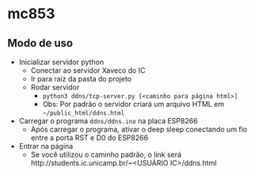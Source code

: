 # mc853

## Modo de uso
* Inicializar servidor python
  * Conectar ao servidor Xaveco do IC
  * Ir para raiz da pasta do projeto
  * Rodar servidor
    * `python3 ddns/tcp-server.py [<caminho para página html>]`
    * Obs: Por padrão o servidor criará um arquivo HTML em `~/public_html/ddns.html`
* Carregar o programa `ddns/ddns.ino` na placa ESP8266
  * Após carregar o programa, ativar o deep sleep conectando um fio entre a porta RST e D0 do ESP8266
* Entrar na página
  * Se você utilizou o caminho padrão, o link será http<span><span>://students.ic.unicamp.br/~<USUÁRIO IC>/ddns.html
